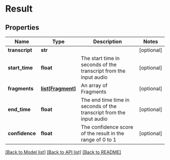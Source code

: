 # Result

## Properties
Name | Type | Description | Notes
------------ | ------------- | ------------- | -------------
**transcript** | **str** |  | [optional] 
**start_time** | **float** | The start time in seconds of the transcript from the input audio | [optional] 
**fragments** | [**list[Fragment]**](Fragment.md) | An array of Fragments | [optional] 
**end_time** | **float** | The end time time in seconds of the transcript from the input audio | [optional] 
**confidence** | **float** | The confidence score of the result in the range of 0 to 1 | [optional] 

[[Back to Model list]](../README.md#documentation-for-models) [[Back to API list]](../README.md#documentation-for-api-endpoints) [[Back to README]](../README.md)


